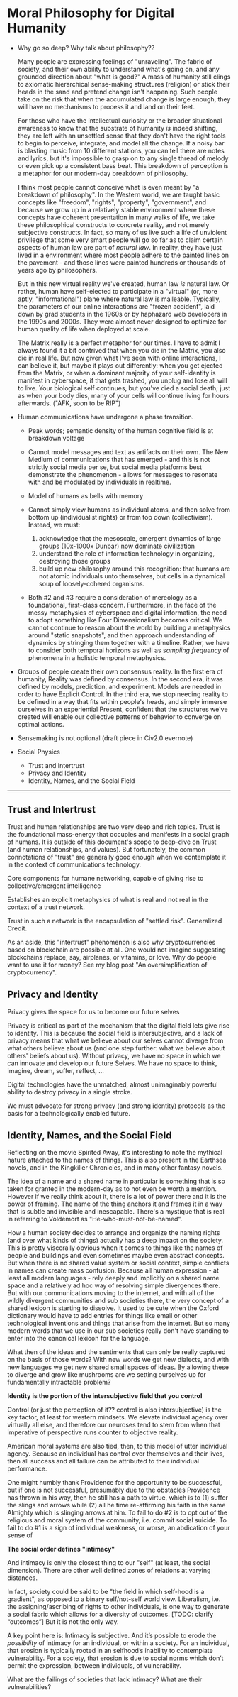 
Moral Philosophy for Digital Humanity
=====================================

* Why go so deep?  Why talk about philosophy??
    
    Many people are expressing feelings of "unraveling".  The fabric of society, and their own ability to understand what's going on, and any grounded direction about "what is good?"  A mass of humanity still clings to axiomatic hierarchical sense-making structures (religion) or stick their heads in the sand and pretend change isn't happening.  Such people take on the risk that when the accumulated change is large enough, they will have no mechanisms to process it and land on their feet.

    For those who have the intellectual curiosity or the broader situational awareness to know that the substrate of humanity *is* indeed shifting, they are left with an unsettled sense that they don't have the right tools to begin to perceive, integrate, and model all the change.  If a noisy bar is blasting music from 10 different stations, you can tell there are notes and lyrics, but it's impossible to grasp on to any single thread of melody or even pick up a consistent bass beat.  This breakdown of perception is a metaphor for our modern-day breakdown of philosophy.

    I think most people cannot conceive what is even meant by "a breakdown of philosophy".  In the Western world, we are taught basic concepts like "freedom", "rights", "property", "government", and because we grow up in a relatively stable environment where these concepts have coherent presentation in many walks of life, we take these philosophical constructs to concrete reality, and not merely subjective constructs.  In fact, so many of us live such a life of unviolent privilege that some very smart people will go so far as to claim certain aspects of human law are part of *natural law*.  In reality, they have just lived in a environment where most people adhere to the painted lines on the pavement - and those lines were painted hundreds or thousands of years ago by philosophers.

    But in this new virtual reality we've created, human law *is* natural law.  Or rather, human have self-elected to participate in a "virtual" (or, more aptly, "informational") plane where natural law is malleable.  Typically, the parameters of our online interactions are "frozen accident", laid down by grad students in the 1960s or by haphazard web developers in the 1990s and 2000s.  They were almost never designed to optimize for human quality of life when deployed at scale.

    The Matrix really is a perfect metaphor for our times.  I have to admit I always found it a bit contrived that when you die in the Matrix, you also die in real life.  But now given what I've seen with online interactions, I can believe it, but maybe it plays out differently: when you get ejected from the Matrix, or when a dominant majority of your self-identity is manifest in cyberspace, if that gets trashed, you unplug and lose all will to live.  Your biological self continues, but you've died a social death; just as when your body dies, many of your cells will continue living for hours afterwards.  ("AFK, soon to be RIP")

* Human communications have undergone a phase transition.
    
    * Peak words; semantic density of the human cognitive field is at breakdown voltage

    * Cannot model messages and text as artifacts on their own.  The New Medium of communications that has emerged - and this is not strictly social media per se, but social media platforms best demonstrate the phenomenon - allows for messages to resonate with and be modulated by individuals in realtime.

    * Model of humans as bells with memory

    * Cannot simply view humans as individual atoms, and then solve from bottom up (individualist rights) or from top down (collectivism).  Instead, we must:
      1. acknowledge that the mesoscale, emergent dynamics of large groups (10x-1000x Dunbar) now dominate civilization
      2. understand the role of information technology in organizing, destroying those groups
      3. build up new philosophy around this recognition: that humans are not atomic individuals unto themselves, but cells in a dynamical soup of loosely-cohered organisms.

    * Both #2 and #3 require a consideration of mereology as a foundational, first-class concern.  Furthermore, in the face of the messy metaphysics of cyberspace and digital information, the need to adopt something like Four Dimensionalism becomes critical.  We cannot continue to reason about the world by building a metaphysics around "static snapshots", and then approach understanding of dynamics by stringing them together with a timeline.  Rather, we have to consider both temporal horizons as well as *sampling frequency* of phenomena in a holistic temporal metaphysics.

* Groups of people create their own consensus reality.  In the first era of humanity, Reality was defined by consensus.  In the second era, it was defined by models, prediction, and experiment.  Models are needed in order to have Explicit Control.  In the third era, we stop needing reality to be defined in a way that fits within people's heads, and simply immerse ourselves in an experiential Present, confident that the structures we've created will enable our collective patterns of behavior to converge on optimal actions.

* Sensemaking is not optional (draft piece in Civ2.0 evernote)

* Social Physics
    * Trust and Intertrust
    * Privacy and Identity
    * Identity, Names, and the Social Field

---------------------


Trust and Intertrust
--------------------

Trust and human relationships are two very deep and rich topics. Trust is the foundational mass-energy that occupies and manifests in a social graph of humans.  It is outside of this document's scope to deep-dive on Trust (and human relationships, and values).  But fortunately, the common connotations of "trust" are generally good enough when we contemplate it in the context of communications technology.

Core components for humane networking, capable of giving rise to collective/emergent intelligence

Establishes an explicit metaphysics of what is real and not real in the context of a trust network.

Trust in such a network is the encapsulation of "settled risk".  Generalized Credit.

As an aside, this "intertrust" phenomenon is also why cryptocurrencies based on blockchain are possible at all.  One would not imagine suggesting blockchains replace, say, airplanes, or vitamins, or love.  Why do people want to use it for money?  See my blog post "An oversimplification of cryptocurrency".


Privacy and Identity
--------------------

Privacy gives the space for us to become our future selves

Privacy is critical as part of the mechanism that the digital field lets give rise to identity.  This is because the social field is intersubjective, and a lack of privacy means that what we believe about our selves cannot diverge from what others believe about us (and one step further: what we believe about others' beliefs about us).  Without privacy, we have no space in which we can innovate and develop our future Selves. We have no space to think, imagine, dream, suffer, reflect, ...

Digital technologies have the unmatched, almost unimaginably powerful ability to destroy privacy in a single stroke.

We must advocate for strong privacy (and strong identity) protocols as the basis for a technologically enabled future.

Identity, Names, and the Social Field
-------------------------------------

Reflecting on the movie Spirited Away, it's interesting to note the mythical nature attached to the names of things. This is also present in the Earthsea novels, and in the Kingkiller Chronicles, and in many other fantasy novels.

The idea of a name and a shared name in particular is something that is so taken for granted in the modern-day as to not even be worth a mention. However if we really think about it, there is a lot of power there and it is the power of framing. The name of the thing anchors it and frames it in a way that is subtle and invisible and inescapable.  There's a mystique that is real in referring to Voldemort as "He-who-must-not-be-named".

How a human society decides to arrange and organize the naming rights (and over what kinds of things) actually has a deep impact on the society. This is pretty viscerally obvious when it comes to things like the names of people and buildings and even sometimes maybe even abstract concepts. But when there is no shared value system or social context, simple conflicts in names can create mass confusion. Because all human expression - at least all modern languages - rely deeply and implicitly on a shared name space and a relatively ad hoc way of resolving simple divergences there. But with our communications moving to the internet, and with all of the wildly divergent communities and sub societies there, the very concept of a shared lexicon is starting to dissolve. It used to be cute when the Oxford dictionary would have to add entries for things like email or other technological inventions and things that arise from the internet. But so many modern words that we use in our sub societies really don't have standing to enter into the canonical lexicon for the language.

What then of the ideas and the sentiments that can only be really captured on the basis of those words?  With new words we get new dialects, and with new languages we get new shared small spaces of ideas. By allowing these to diverge and grow like mushrooms are we setting ourselves up for fundamentally intractable problem?

**Identity is the portion of the intersubjective field that you control**

Control (or just the perception of it?? control is also intersubjective) is the key factor, at least for western mindsets.  We elevate individual agency over virtually all else, and therefore our neuroses tend to stem from when that imperative of perspective runs counter to objective reality.

American moral systems are also tied, then, to this model of utter individual agency.  Because an individual has control over themselves and their lives, then all success and all failure can be attributed to their individual performance.

One might humbly thank Providence for the opportunity to be successful, but if one is not successful, presumably due to the obstacles Providence has thrown in his way, then he still has a path to virtue, which is to (1) suffer the slings and arrows while (2) all he time re-affirming his faith in the same Almighty which is slinging arrows at him.  To fail to do #2 is to opt out of the religious and moral system of the community, i.e. commit social suicide.  To fail to do #1 is a sign of individual weakness, or worse, an abdication of your sense of 

**The social order defines "intimacy"**

And intimacy is only the closest thing to our "self" (at least, the social dimension). There are other well defined zones of relations at varying distances.

In fact, society could be said to be "the field in which self-hood is a gradient", as opposed to a binary self/not-self world view.  Liberalism, i.e. the assigning/ascribing of rights to other individuals, is one way to generate a social fabric which allows for a diversity of outcomes. [TODO: clarify “outcomes”]  But it is not the only way.

A key point here is: Intimacy is subjective.  And it’s possible to erode the *possibility* of intimacy for an individual, or within a society.  For an individual, that erosion is typically rooted in an selfhood’s inability to contemplate vulnerability.  For a society, that erosion is due to social norms which don’t permit the expression, between individuals, of vulnerability.

What are the failings of societies that lack intimacy?  What are their vulnerabilities?




